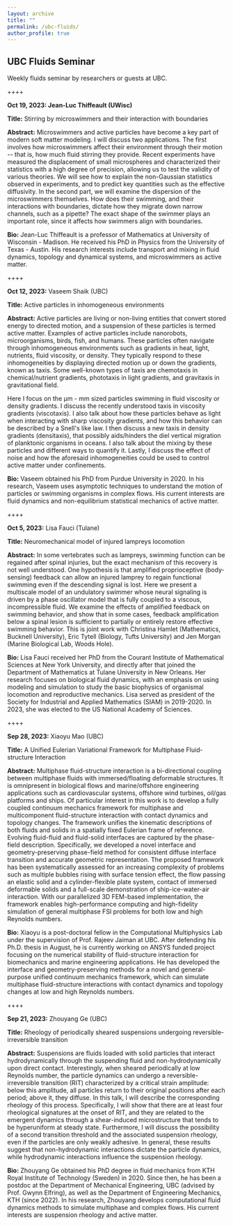 ```yaml
---
layout: archive
title: ""
permalink: /ubc-fluids/
author_profile: true
---
```


## UBC Fluids Seminar
Weekly fluids seminar by researchers or guests at UBC.

<!---
**Oct 26, 2023: Pascale Garaud (UCSC)**

**Title:**
TBD

**Abstract:** 
TBD

**Bio:**
TBD
-->

++++

**Oct 19, 2023: Jean-Luc Thiffeault (UWisc)**

**Title:**
Stirring by microswimmers and their interaction with boundaries

**Abstract:** 
Microswimmers and active particles have become a key part of modern soft matter modeling. I will discuss two applications. The first involves how microswimmers affect their environment through their motion -- that is, how much fluid stirring they provide. Recent experiments have measured the displacement of small microspheres and characterized their statistics with a high degree of precision, allowing us to test the validity of various theories. We will see how to explain the non-Gaussian statistics observed in experiments, and to
predict key quantities such as the effective diffusivity. In the second part, we will examine the dispersion of the microswimmers themselves. How does their swimming, and their interactions with boundaries, dictate how they migrate down narrow channels, such as a pipette? The exact shape of the swimmer plays an important role, since it affects how swimmers align with boundaries.

**Bio:**
Jean-Luc Thiffeault is a professor of Mathematics at University of Wisconsin - Madison. He received his PhD in Physics from the University of Texas - Austin. His research interests include transport and mixing in fluid dynamics, topology and dynamical systems, and microswimmers as active matter.

++++

**Oct 12, 2023:** Vaseem Shaik (UBC)

**Title:**
Active particles in inhomogeneous environments

**Abstract:** 
Active particles are living or non-living entities that convert stored energy to directed motion, and a suspension of these particles is termed active matter. Examples of active particles include nanorobots, microorganisms, birds, fish, and humans. These particles often navigate through inhomogeneous environments such as gradients in heat, light, nutrients, fluid viscosity, or density. They typically respond to these inhomogeneities by displaying directed motion up or down the gradients, known as taxis. Some well-known types of taxis are chemotaxis in chemical/nutrient gradients, phototaxis in light gradients, and gravitaxis in gravitational field. 

Here I focus on the μm - mm sized particles swimming in fluid viscosity or density gradients. I discuss the recently understood taxis in viscosity gradients (viscotaxis). I also talk about how these particles behave as light when interacting with sharp viscosity gradients, and how this behavior can be described by a Snell's like law. I then discuss a new taxis in density gradients (densitaxis), that possibly aids/hinders the diel vertical migration of planktonic organisms in oceans. I also talk about the mixing by these particles and different ways to quantify it. Lastly, I discuss the effect of noise and how the aforesaid inhomogeneities could be used to control active matter under confinements.


**Bio:**
Vaseem obtained his PhD from Purdue University in 2020. In his research, Vaseem uses asymptotic techniques to understand the motion of particles or swimming organisms in complex flows. His current interests are fluid dynamics and non-equilibrium statistical mechanics of active matter.

++++

**Oct 5, 2023:** Lisa Fauci (Tulane)

**Title:**
Neuromechanical model of injured lampreys locomotion

**Abstract:**
In some vertebrates such as lampreys, swimming function can be regained after spinal injuries, but the exact mechanism of this recovery is not well understood. One hypothesis is that amplified proprioceptive (body-sensing) feedback can allow an injured lamprey to regain functional swimming even if the descending signal is lost. Here we present a multiscale model of an undulatory swimmer whose neural signaling is driven by a phase oscillator model that is fully coupled to a viscous, incompressible fluid. We examine the effects of amplified feedback on swimming behavior, and show that in some cases, feedback amplification below a spinal lesion is sufficient to partially or entirely restore effective swimming behavior. This is joint work with Christina Hamlet (Mathematics, Bucknell University), Eric Tytell (Biology, Tufts University) and Jen Morgan (Marine Biological Lab, Woods Hole). 

**Bio:**
Lisa Fauci received her PhD from the Courant Institute of Mathematical Sciences at New York University, and directly after that joined the Department of Mathematics at Tulane University in New Orleans. Her research focuses on biological fluid dynamics, with an emphasis on using modeling and simulation to study the basic biophysics of organismal locomotion and reproductive mechanics. Lisa served as president of the Society for Industrial and Applied Mathematics (SIAM) in 2019-2020.  In 2023, she was elected to the US National Academy of Sciences. 

++++

**Sep 28, 2023:** Xiaoyu Mao (UBC)

**Title:**
A Unified Eulerian Variational Framework for Multiphase Fluid-structure Interaction

**Abstract:**
Multiphase fluid-structure interaction is a bi-directional coupling between multiphase fluids with immersed/floating deformable structures. It is omnipresent in biological flows and marine/offshore engineering applications such as cardiovascular systems, offshore wind turbines, oil/gas platforms and ships. Of particular interest in this work is to develop a fully coupled continuum mechanics framework for multiphase and multicomponent fluid-structure interaction with contact dynamics and topology changes.  The framework unifies the kinematic descriptions of both fluids and solids in a spatially fixed Eulerian frame of reference. Evolving fluid-fluid and fluid-solid interfaces are captured by the phase-field description. Specifically, we developed a novel interface and geometry-preserving phase-field method for consistent diffuse interface transition and accurate geometric representation. The proposed framework has been systematically assessed for an increasing complexity of problems such as multiple bubbles rising with surface tension effect, the flow passing an elastic solid and a cylinder-flexible plate system, contact of immersed deformable solids and a full-scale demonstration of ship-ice-water-air interaction. With our parallelized 3D FEM-based implementation, the framework enables high-performance computing and high-fidelity simulation of general multiphase FSI problems for both low and high Reynolds numbers. 

**Bio:**
Xiaoyu is a post-doctoral fellow in the Computational Multiphysics Lab under the supervision of Prof. Rajeev Jaiman at UBC. After defending his Ph.D. thesis in August, he is currently working on ANSYS funded project focusing on the numerical stability of fluid-structure interaction for biomechanics and marine engineering applications. He has developed the interface and geometry-preserving methods for a novel and general-purpose unified continuum mechanics framework, which can simulate multiphase fluid-structure interactions with contact dynamics and topology changes at low and high Reynolds numbers. 
  
++++

**Sep 21, 2023:** Zhouyang Ge (UBC)

**Title:**
Rheology of periodically sheared suspensions undergoing reversible-irreversible transition
 
**Abstract:**
Suspensions are fluids loaded with solid particles that interact hydrodynamically through the suspending fluid and non-hydrodynamically upon direct contact. Interestingly, when sheared periodically at low Reynolds number, the particle dynamics can undergo a reversible-irreversible transition (RIT) characterized by a critical strain amplitude: below this amplitude, all particles return to their original positions after each period; above it, they diffuse. In this talk, I will describe the corresponding rheology of this process. Specifically, I will show that there are at least four rheological signatures at the onset of RIT, and they are related to the emergent dynamics through a shear-induced microstructure that tends to be hyperuniform at steady state. Furthermore, I will discuss the possibility of a second transition threshold and the associated suspension rheology, even if the particles are only weakly adhesive. In general, these results suggest that non-hydrodynamic interactions dictate the particle dynamics, while hydrodynamic interactions influence the suspension rheology.

**Bio:**
Zhouyang Ge obtained his PhD degree in fluid mechanics from KTH Royal Institute of Technology (Sweden) in 2020. Since then, he has been a postdoc at the Department of Mechanical Engineering, UBC (advised by Prof. Gwynn Elfring), as well as the Department of Engineering Mechanics, KTH (since 2022). In his research, Zhouyang develops computational fluid dynamics methods to simulate multiphase and complex flows. His current interests are suspension rheology and active matter.